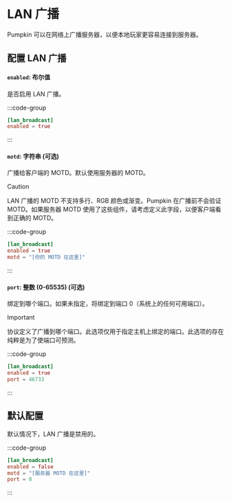 # LAN 广播
Pumpkin 可以在网络上广播服务器，以便本地玩家更容易连接到服务器。

## 配置 LAN 广播

#### `enabled`: 布尔值
是否启用 LAN 广播。

:::code-group
```toml [features.toml] {2}
[lan_broadcast]
enabled = true
```
:::

#### `motd`: 字符串 (可选)
广播给客户端的 MOTD。默认使用服务器的 MOTD。

> [!CAUTION]
> LAN 广播的 MOTD 不支持多行、RGB 颜色或渐变。Pumpkin 在广播前不会验证 MOTD。如果服务器 MOTD 使用了这些组件，请考虑定义此字段，以便客户端看到正确的 MOTD。

:::code-group
```toml [features.toml] {3}
[lan_broadcast]
enabled = true
motd = "[你的 MOTD 在这里]"
```
:::

#### `port`: 整数 (0-65535) (可选)
绑定到哪个端口。如果未指定，将绑定到端口 0（系统上的任何可用端口）。

> [!IMPORTANT]
> 协议定义了广播到哪个端口。此选项仅用于指定主机上绑定的端口。此选项的存在纯粹是为了使端口可预测。

:::code-group
```toml [features.toml] {3}
[lan_broadcast]
enabled = true
port = 46733
```
:::

## 默认配置
默认情况下，LAN 广播是禁用的。

:::code-group
```toml [features.toml]
[lan_broadcast]
enabled = false
motd = "[服务器 MOTD 在这里]"
port = 0
```
:::
